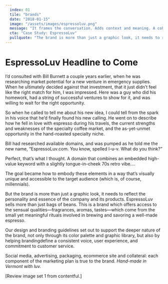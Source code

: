 ```yaml
---
  index: 01
  tile: "brands"
  date: "2018-01-15"
  image: "/assets/images/espressoluv.png"
  message: "It frames the conversation. Adds context and meaning. A coherent brand delivers tangible value."
  cta: "Case Study: EspressoLuv"
  pullquote: "The brand is more than just a graphic look, it needs to reflect the  personality and essence of the company and its products."
---
```


# EspressoLuv Headline to Come

I’d consulted with Bill Burnett a couple years earlier, when he was researching market potential for a new venture in emergency supplies. When he ultimately decided against that investment, that it just didn’t feel like the right match for him, I was impressed. Here was a guy who did his homework, had a string of successful ventures to show for it, and was willing to wait for the right opportunity.

So when he called to tell me about his new idea, I could tell from the spark in his voice that he’d finally found his new calling. He went on to describe how he fell in love with espresso during his travels, the current strengths and weaknesses of the specialty coffee market, and the as-yet-unmet opportunity in the hand-roasted specialty niche.

Bill had researched available domains, and was pumped as he told me the new name, “EspressoLuv.com. You know, spelled l-u-v. What do you think?”

Perfect, that’s what I thought. A domain that combines an embedded high-value keyword with a slightly tongue-in-cheek 70s retro vibe….

The goal became how to embody these elements in a way that’s visually unique and accessible to the target audience (which is, of course, millennials).

But the brand is more than just a graphic look, it needs to reflect the personality and essence of the company and its products. EspressoLuv sells more than just bags of beans. This is a brand which offers access to the sensual qualities—fragrances, aromas, tastes—which come from the small yet meaningful rituals involved in brewing and savoring a well-made espresso.

Our design and branding guidelines set out to support the deeper nature of the brand, not only through its color palette and graphic library, but also by helping brandingdefine a consistent voice, user experience, and commitment to customer service.

Social media, advertising, packaging, ecommerce site and collateral: each component of the marketing plan is true to the brand. _Hand-made in Vermont with luv._

[Review image set 1 from contentful.]
